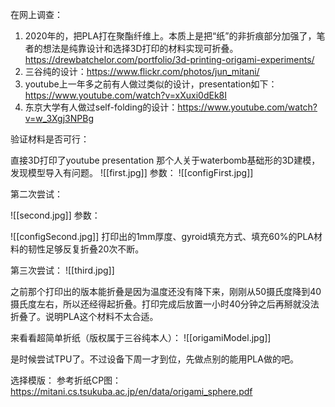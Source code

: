 在网上调查：
1. 2020年的，把PLA打在聚酯纤维上。本质上是把“纸”的非折痕部分加强了，笔者的想法是纯靠设计和选择3D打印的材料实现可折叠。https://drewbatchelor.com/portfolio/3d-printing-origami-experiments/
2. 三谷纯的设计：https://www.flickr.com/photos/jun_mitani/
3. youtube上一年多之前有人做过类似的设计，presentation如下：https://www.youtube.com/watch?v=xXuxi0dEk8I
4. 东京大学有人做过self-folding的设计：https://www.youtube.com/watch?v=w_3Xgj3NPBg

验证材料是否可行：

直接3D打印了youtube presentation 那个人关于waterbomb基础形的3D建模，发现模型导入有问题。
![[first.jpg]] 参数：
![[configFirst.jpg]] 

第二次尝试：

![[second.jpg]]
参数：

![[configSecond.jpg]]
打印出的1mm厚度、gyroid填充方式、填充60%的PLA材料的韧性足够反复折叠20次不断。

第三次尝试：
![[third.jpg]]

之前那个打印出的版本能折叠是因为温度还没有降下来，刚刚从50摄氏度降到40摄氏度左右，所以还经得起折叠。打印完成后放置一小时40分钟之后再掰就没法折叠了。说明PLA这个材料不太合适。

来看看超简单折纸（版权属于三谷纯本人）：
![[origamiModel.jpg]]

是时候尝试TPU了。不过设备下周一才到位，先做点别的能用PLA做的吧。


选择模版：
参考折纸CP图：
https://mitani.cs.tsukuba.ac.jp/en/data/origami_sphere.pdf



